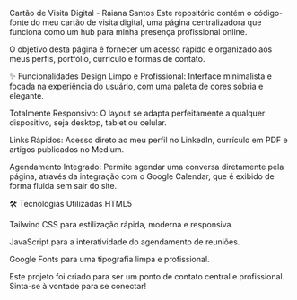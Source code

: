 Cartão de Visita Digital - Raiana Santos
Este repositório contém o código-fonte do meu cartão de visita digital, uma página centralizadora que funciona como um hub para minha presença profissional online.

O objetivo desta página é fornecer um acesso rápido e organizado aos meus perfis, portfólio, currículo e formas de contato.

✨ Funcionalidades
Design Limpo e Profissional: Interface minimalista e focada na experiência do usuário, com uma paleta de cores sóbria e elegante.

Totalmente Responsivo: O layout se adapta perfeitamente a qualquer dispositivo, seja desktop, tablet ou celular.

Links Rápidos: Acesso direto ao meu perfil no LinkedIn, currículo em PDF e artigos publicados no Medium.

Agendamento Integrado: Permite agendar uma conversa diretamente pela página, através da integração com o Google Calendar, que é exibido de forma fluida sem sair do site.

🛠️ Tecnologias Utilizadas
HTML5

Tailwind CSS para estilização rápida, moderna e responsiva.

JavaScript para a interatividade do agendamento de reuniões.

Google Fonts para uma tipografia limpa e profissional.

Este projeto foi criado para ser um ponto de contato central e profissional. Sinta-se à vontade para se conectar!
